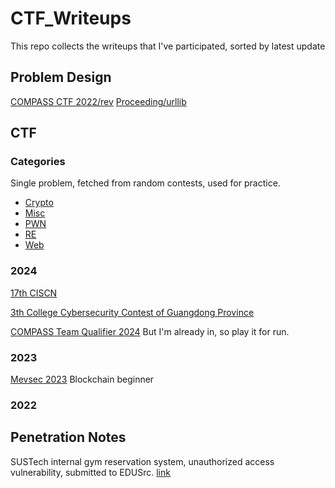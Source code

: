 # CTF_Writeups

This repo collects the writeups that I've participated, sorted by latest update

## Problem Design

[COMPASS CTF 2022/rev](./Problem_Design/rev/)
[Proceeding/urllib](./Problem_Design/urllib/)

## CTF

### Categories

Single problem, fetched from random contests, used for practice.

+ [Crypto](./Categories/Crypto)
+ [Misc](./Categories/Misc)
+ [PWN](./Categories/PWN)
+ [RE](./Categories/RE)
+ [Web](./Categories/Web)

### 2024

[17th CISCN](./CISCN_2024初赛_COMPASS)

[3th College Cybersecurity Contest of Guangdong Province](./2024广东省省赛.pdf)

[COMPASS Team Qualifier 2024](./COMPASS_Team_Qualifier_Spring_2024) But I'm already in, so play it for run.

### 2023

[Mevsec 2023](./MevSec2023) Blockchain beginner

### 2022

## Penetration Notes

SUSTech internal gym reservation system, unauthorized access vulnerability, submitted to EDUSrc. [link](./SUSTechReservation_src)
